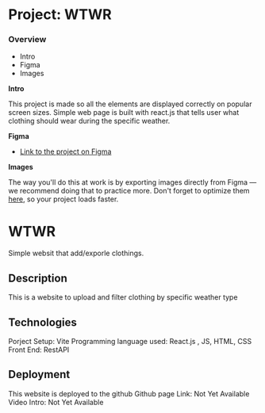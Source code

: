 # Project: WTWR

### Overview  

* Intro  
* Figma  
* Images  
  
**Intro**
  
This project is made so all the elements are displayed correctly on popular screen sizes. Simple web page is built with react.js that tells user what clothing should wear during the specific weather.
  
**Figma**  
  
* [Link to the project on Figma](https://www.figma.com/design/F03bTb81Pw8IDPj5Y9rc5i/Sprint-10-%7C-WTWR?node-id=568-317&t=03yrZE9H34hmxdaj-0)
  
**Images**  
  
The way you'll do this at work is by exporting images directly from Figma — we recommend doing that to practice more. Don't forget to optimize them [here](https://tinypng.com/), so your project loads faster. 

# WTWR

Simple websit that add/exporle clothings.

## Description

This is a website to upload and filter clothing by specific weather type

## Technologies
Porject Setup: Vite
Programming language used: React.js , JS, HTML, CSS
Front End: RestAPI

## Deployment

This website is deployed to the github
Github page Link: Not Yet Available
Video Intro: Not Yet Available